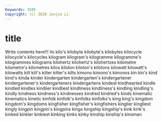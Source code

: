 ```yaml
---
Keywords: 3505
Copyright: (C) 2020 Junjie Li
---
```


# title

Write contents here!!!
ilo 
kilo's 
kilobyte
kilobyte's 
kilobytes 
kilocycle 
kilocycle's 
kilocycles 
kilogram 
kilogram's 
kilogramme 
kilogramme's 
kilogrammes
kilograms 
kilohertz 
kilohertz's 
kilohertzes 
kilometre 
kilometre's 
kilometres 
kilos 
kiloton 
kiloton's
kilotons 
kilowatt 
kilowatt's 
kilowatts 
kilt 
kilt's 
kilter 
kilter's 
kilts 
kimono
kimono's 
kimonos 
kin 
kin's 
kind 
kind's 
kinda 
kinder 
kindergarten 
kindergarten's
kindergartener 
kindergartener's 
kindergarteners 
kindergartens 
kindest 
kindhearted 
kindle 
kindled 
kindles 
kindlier
kindliest 
kindliness 
kindliness's 
kindling 
kindling's 
kindly 
kindness 
kindness's 
kindnesses 
kindred
kindred's 
kinds 
kinematic 
kinematics 
kinetic 
kinfolk 
kinfolk's 
kinfolks 
kinfolks's 
king
king's 
kingdom 
kingdom's 
kingdoms 
kingfisher 
kingfisher's 
kingfishers 
kinglier 
kingliest 
kingly
kingpin 
kingpin's 
kingpins 
kings 
kingship 
kingship's 
kink 
kink's 
kinked 
kinkier
kinkiest 
kinking 
kinks 
kinky 
kinship 
kinship's 
kinsman 
